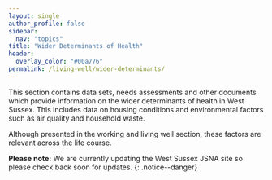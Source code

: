 ```yaml
---
layout: single
author_profile: false
sidebar:
  nav: "topics"
title: "Wider Determinants of Health"
header:
  overlay_color: "#00a776"
permalink: /living-well/wider-determinants/
---
```

This section contains data sets, needs assessments and other documents which provide information on the wider determinants of health in West Sussex. This includes data on housing conditions and environmental factors such as air quality and household waste.

Although presented in the working and living well section, these factors are relevant across the life course.

**Please note:** We are currently updating the West Sussex JSNA site so please check back soon for updates.
{: .notice--danger}
